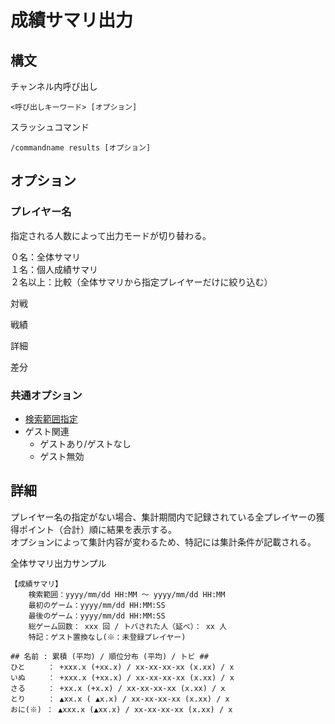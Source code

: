 # 成績サマリ出力

## 構文

チャンネル内呼び出し
```
<呼び出しキーワード> [オプション]
```
スラッシュコマンド
```
/commandname results [オプション]
```

## オプション

### プレイヤー名
指定される人数によって出力モードが切り替わる。

０名：全体サマリ  
１名：個人成績サマリ  
２名以上：比較（全体サマリから指定プレイヤーだけに絞り込む）

対戦

戦績

詳細

差分

### 共通オプション

- [検索範囲指定](argument_keyword.md#検索範囲指定)
- ゲスト関連
  - ゲストあり/ゲストなし
  - ゲスト無効

## 詳細

プレイヤー名の指定がない場合、集計期間内で記録されている全プレイヤーの獲得ポイント（合計）順に結果を表示する。  
オプションによって集計内容が変わるため、特記には集計条件が記載される。

全体サマリ出力サンプル
```
【成績サマリ】
    検索範囲：yyyy/mm/dd HH:MM ～ yyyy/mm/dd HH:MM
    最初のゲーム：yyyy/mm/dd HH:MM:SS
    最後のゲーム：yyyy/mm/dd HH:MM:SS
    総ゲーム回数： xxx 回 / トバされた人（延べ）： xx 人
    特記：ゲスト置換なし(※：未登録プレイヤー)

## 名前 : 累積 (平均) / 順位分布 (平均) / トビ ##
ひと     ： +xxx.x (+xx.x) / xx-xx-xx-xx (x.xx) / x
いぬ     ： +xxx.x (+xx.x) / xx-xx-xx-xx (x.xx) / x
さる     ： +xx.x (+x.x) / xx-xx-xx-xx (x.xx) / x
とり     ： ▲xx.x ( ▲x.x) / xx-xx-xx-xx (x.xx) / x
おに(※) ： ▲xxx.x (▲xx.x) / xx-xx-xx-xx (x.xx) / x
```


